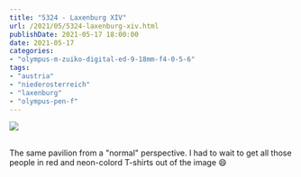 ```yaml
---
title: "5324 - Laxenburg XIV"
url: /2021/05/5324-laxenburg-xiv.html
publishDate: 2021-05-17 18:00:00
date: 2021-05-17
categories:
- "olympus-m-zuiko-digital-ed-9-18mm-f4-0-5-6"
tags:
- "austria"
- "niederosterreich"
- "laxenburg"
- "olympus-pen-f"
---
```

<div class="container">
<div class="center"><a target="_blank" href="https://d25zfm9zpd7gm5.cloudfront.net/1200x1200/2019/20190422_112942_lr.jpg"><img class="webfeedsFeaturedVisual" src="https://d25zfm9zpd7gm5.cloudfront.net/0600x0600/2019/20190422_112942_lr.jpg" /></a></div>
</div>
<br />

The same pavilion from a "normal" perspective. I had to wait
to get all those people in red and neon-colord T-shirts out
of the image :smile:
